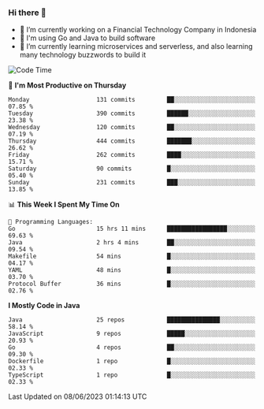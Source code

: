 ### Hi there 👋

<!--
**mazzama/mazzama** is a ✨ _special_ ✨ repository because its `README.md` (this file) appears on your GitHub profile.

Here are some ideas to get you started:

- 🔭 I’m currently working on ...
- 🌱 I’m currently learning ...
- 👯 I’m looking to collaborate on ...
- 🤔 I’m looking for help with ...
- 💬 Ask me about ...
- 📫 How to reach me: ...
- 😄 Pronouns: ...
- ⚡ Fun fact: ...
-->

- 🔭 I’m currently working on a Financial Technology Company in Indonesia
- :gun: I'm using Go and Java to build software
- 🌱 I’m currently learning microservices and serverless, and also learning many technology buzzwords to build it

<!--START_SECTION:waka-->
![Code Time](http://img.shields.io/badge/Code%20Time-2%2C721%20hrs%2044%20mins-blue)

📅 **I'm Most Productive on Thursday** 

```text
Monday                   131 commits         ██░░░░░░░░░░░░░░░░░░░░░░░   07.85 % 
Tuesday                  390 commits         ██████░░░░░░░░░░░░░░░░░░░   23.38 % 
Wednesday                120 commits         ██░░░░░░░░░░░░░░░░░░░░░░░   07.19 % 
Thursday                 444 commits         ███████░░░░░░░░░░░░░░░░░░   26.62 % 
Friday                   262 commits         ████░░░░░░░░░░░░░░░░░░░░░   15.71 % 
Saturday                 90 commits          █░░░░░░░░░░░░░░░░░░░░░░░░   05.40 % 
Sunday                   231 commits         ███░░░░░░░░░░░░░░░░░░░░░░   13.85 % 
```


📊 **This Week I Spent My Time On** 

```text
💬 Programming Languages: 
Go                       15 hrs 11 mins      █████████████████░░░░░░░░   69.63 % 
Java                     2 hrs 4 mins        ██░░░░░░░░░░░░░░░░░░░░░░░   09.54 % 
Makefile                 54 mins             █░░░░░░░░░░░░░░░░░░░░░░░░   04.17 % 
YAML                     48 mins             █░░░░░░░░░░░░░░░░░░░░░░░░   03.70 % 
Protocol Buffer          36 mins             █░░░░░░░░░░░░░░░░░░░░░░░░   02.76 % 
```

**I Mostly Code in Java** 

```text
Java                     25 repos            ███████████████░░░░░░░░░░   58.14 % 
JavaScript               9 repos             █████░░░░░░░░░░░░░░░░░░░░   20.93 % 
Go                       4 repos             ██░░░░░░░░░░░░░░░░░░░░░░░   09.30 % 
Dockerfile               1 repo              █░░░░░░░░░░░░░░░░░░░░░░░░   02.33 % 
TypeScript               1 repo              █░░░░░░░░░░░░░░░░░░░░░░░░   02.33 % 
```




 Last Updated on 08/06/2023 01:14:13 UTC
<!--END_SECTION:waka-->
